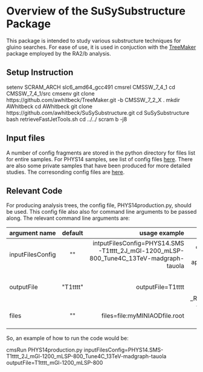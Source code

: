 # Overview of the SuSySubstructure Package

This package is intended to study various substructure techniques for gluino searches.  For ease 
of use, it is used in conjuction with the [TreeMaker](https://github.com/TreeMaker/TreeMaker/) package employed by the RA2/b analysis.  


## Setup Instruction

<verbarim>
setenv SCRAM_ARCH slc6_amd64_gcc491
cmsrel CMSSW_7_4_1
cd CMSSW_7_4_1/src
cmsenv
git clone https://github.com/awhitbeck/TreeMaker.git -b CMSSW_7_2_X .
mkdir AWhitbeck
cd AWhitbeck
git clone https://github.com/awhitbeck/SuSySubstructure.git
cd SuSySubstructure
bash retrieveFastJetTools.sh
cd ../../
scram b -j8
</verbatim>

## Input files

A number of config fragments
are stored in the python directory for files list for entire samples.  For PHYS14 samples, see list of config files [here](https://github.com/awhitbeck/SuSySubstructure/tree/master/python/PHYS14).
There are also some private samples that have been produced for more detailed studies.  The corresonding
config files are [here](https://github.com/awhitbeck/SuSySubstructure/tree/June4_2015/python/privateSamples).

## Relevant Code

For producing analysis trees, the config file, PHYS14production.py, should be used.  This config file also also
for command line arguments to be passed along.  The relevant command line arguments are:

| argument name     | default       | usage example        | comments        |
| ----------------- |:-------------:| --------------------:| ---------------:| 
| inputFilesConfig  | ""            | intputFilesConfig=PHYS14.SMS-T1tttt_2J_mGl-1200_mLSP-800_Tune4C_13TeV-madgraph-tauola | config file for inputs, automatically appended with _cff.py |
| outputFile        | "T1tttt"      | outputFile=T1tttt    | root file for outputs, automatically appended with _RA2AnalysisTree.root |
| files             | ""            | files=file:myMINIAODfile.root | This can be used for comma separated lists of files. |

So, an example of how to run the code would be:

<verbatim>
cmsRun PHYS14production.py inputFilesConfig=PHYS14.SMS-T1tttt_2J_mGl-1200_mLSP-800_Tune4C_13TeV-madgraph-tauola outputFile=T1tttt_mGl-1200_mLSP-800
</verbatim>

